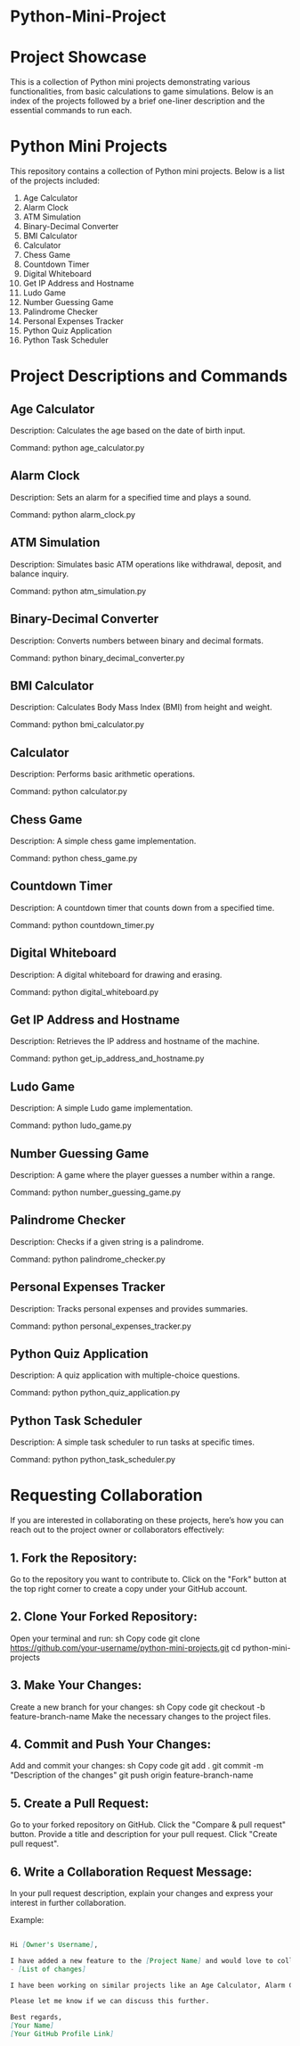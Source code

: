 # Python-Mini-Project

# Project Showcase
This is a collection of Python mini projects demonstrating various functionalities, from basic calculations to game simulations. 
Below is an index of the projects followed by a brief one-liner description and the essential commands to run each.

# Python Mini Projects

This repository contains a collection of Python mini projects. Below is a list of the projects included:

1. Age Calculator
2. Alarm Clock
3. ATM Simulation
4. Binary-Decimal Converter
5. BMI Calculator
6. Calculator
7. Chess Game
8. Countdown Timer
9. Digital Whiteboard
10. Get IP Address and Hostname
11. Ludo Game
12. Number Guessing Game
13. Palindrome Checker
14. Personal Expenses Tracker
15. Python Quiz Application
16. Python Task Scheduler

# Project Descriptions and Commands

## Age Calculator

Description: Calculates the age based on the date of birth input.

Command: python age_calculator.py

## Alarm Clock

Description: Sets an alarm for a specified time and plays a sound.

Command: python alarm_clock.py

## ATM Simulation

Description: Simulates basic ATM operations like withdrawal, deposit, and balance inquiry.

Command: python atm_simulation.py

## Binary-Decimal Converter

Description: Converts numbers between binary and decimal formats.

Command: python binary_decimal_converter.py

## BMI Calculator

Description: Calculates Body Mass Index (BMI) from height and weight.

Command: python bmi_calculator.py

## Calculator

Description: Performs basic arithmetic operations.

Command: python calculator.py

## Chess Game

Description: A simple chess game implementation.

Command: python chess_game.py

## Countdown Timer

Description: A countdown timer that counts down from a specified time.

Command: python countdown_timer.py

## Digital Whiteboard

Description: A digital whiteboard for drawing and erasing.

Command: python digital_whiteboard.py

## Get IP Address and Hostname

Description: Retrieves the IP address and hostname of the machine.

Command: python get_ip_address_and_hostname.py

## Ludo Game

Description: A simple Ludo game implementation.

Command: python ludo_game.py

## Number Guessing Game

Description: A game where the player guesses a number within a range.

Command: python number_guessing_game.py

## Palindrome Checker

Description: Checks if a given string is a palindrome.

Command: python palindrome_checker.py

## Personal Expenses Tracker

Description: Tracks personal expenses and provides summaries.

Command: python personal_expenses_tracker.py

## Python Quiz Application

Description: A quiz application with multiple-choice questions.

Command: python python_quiz_application.py

## Python Task Scheduler

Description: A simple task scheduler to run tasks at specific times.

Command: python python_task_scheduler.py




# Requesting Collaboration
If you are interested in collaborating on these projects, here’s how you can reach out to the project owner or collaborators effectively:

## 1. Fork the Repository:

Go to the repository you want to contribute to.
Click on the "Fork" button at the top right corner to create a copy under your GitHub account.

## 2. Clone Your Forked Repository:
Open your terminal and run:
sh
Copy code
git clone https://github.com/your-username/python-mini-projects.git
cd python-mini-projects

## 3. Make Your Changes:
Create a new branch for your changes:
sh
Copy code
git checkout -b feature-branch-name
Make the necessary changes to the project files.

## 4. Commit and Push Your Changes:
Add and commit your changes:
sh
Copy code
git add .
git commit -m "Description of the changes"
git push origin feature-branch-name

## 5. Create a Pull Request:
Go to your forked repository on GitHub.
Click the "Compare & pull request" button.
Provide a title and description for your pull request.
Click "Create pull request".

## 6. Write a Collaboration Request Message:

In your pull request description, explain your changes and express your interest in further collaboration.

Example:

``` markdown
                                                                                                  Copy code
Hi [Owner's Username],

I have added a new feature to the [Project Name] and would love to collaborate further. Here are the changes I made:
- [List of changes]

I have been working on similar projects like an Age Calculator, Alarm Clock, and ATM Simulation, and I believe my skills can contribute significantly to this project.

Please let me know if we can discuss this further.

Best regards,
[Your Name]
[Your GitHub Profile Link]

